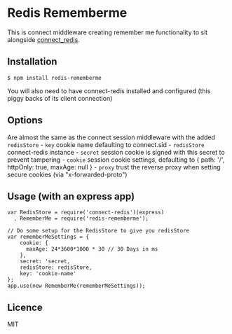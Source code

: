 # Redis Rememberme

This is connect middleware creating remember me functionality to sit alongside [connect_redis](https://github.com/visionmedia/connect-redis).

## Installation
    $ npm install redis-rememberme

You will also need to have connect-redis installed and configured (this piggy backs of its client connection)

## Options
Are almost the same as the connect session middleware with the added `redisStore`
    - `key` cookie name defaulting to connect.sid
    - `redisStore` connect-redis instance
    - `secret` session cookie is signed with this secret to prevent tampering
    - `cookie` session cookie settings, defaulting to { path: '/', httpOnly: true, maxAge: null }
    - `proxy` trust the reverse proxy when setting secure cookies (via "x-forwarded-proto")

## Usage (with an express app)

    var RedisStore = require('connect-redis')(express)
      , RememberMe = require('redis-rememberme');

    // Do some setup for the RedisStore to give you redisStore
    var rememberMeSettings = {
        cookie: {
          maxAge: 24*3600*1000 * 30 // 30 Days in ms
        },
        secret: 'secret,
        redisStore: redisStore,
        key: 'cookie-name'
    };
    app.use(new RememberMe(rememberMeSettings));

## Licence
MIT
